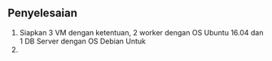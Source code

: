 ## Penyelesaian
1. Siapkan 3 VM dengan ketentuan, 2 worker dengan OS Ubuntu 16.04 dan 1 DB Server dengan OS Debian
Untuk 
2. 
